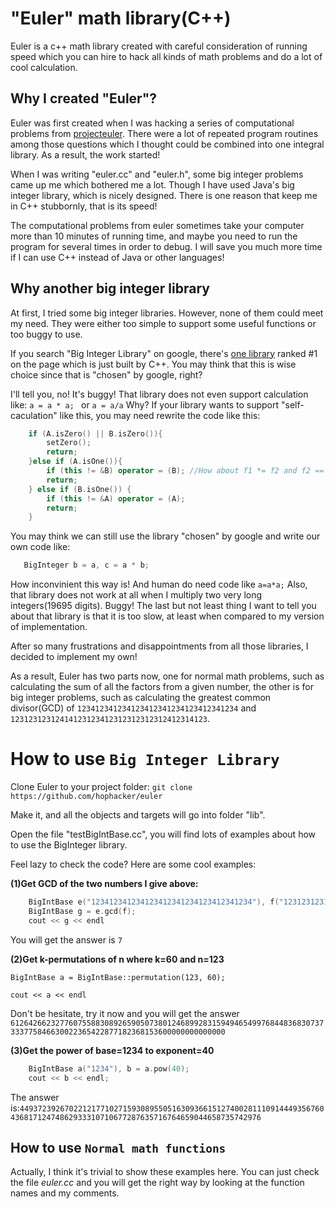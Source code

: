 "Euler" math library(C++)
========


Euler is a c++ math library created with careful consideration of running speed which you can hire to hack all kinds of math problems and do a lot of cool calculation.

Why I created "Euler"?
--------
Euler was first created when I was hacking a series of computational problems from 
[projecteuler](http://projecteuler.net/). There were a lot of repeated program routines among those questions which I thought could be combined into one integral library. As a result, the work started!

When I was writing "euler.cc" and "euler.h", some big integer problems came up me which bothered me a lot. Though I have used Java's big integer library, which is nicely designed. There is one reason that keep me in C++ stubbornly, that is its speed!

The computational problems from euler sometimes take your computer more than 10 minutes of running time, and maybe you need to run the program for several times in order to debug. I will save you much more time if I can use C++ instead of Java or other languages!

Why another big integer library
--------
At first, I tried some big integer libraries. However, none of them could meet my need.
They were either too simple to support some useful functions or too buggy to use. 

If you search "Big Integer Library" on google, there's [one library]((https://mattmccutchen.net/bigint/)) ranked #1 on the page which is just built by C++. You may think that this is wise choice since that is "chosen" by google, right? 

I'll tell you, no! It's buggy! That library does not even support calculation like:
```a = a * a; ``` or ```a = a/a``` 
Why? If your library wants to support "self-caculation" like this, you may need rewrite the code like this:
```C++ 
    if (A.isZero() || B.isZero()){
        setZero();
        return;
    }else if (A.isOne()){
        if (this != &B) operator = (B); //How about f1 *= f2 and f2 == BigIntBase(1)
        return;
    } else if (B.isOne()) {
        if (this != &A) operator = (A);
        return;
    }
```
You may think we can still use the library "chosen" by google and write our own code like:
```C++ 
   BigInteger b = a, c = a * b;
```
How inconvinient this way is! And human do need code like ```a=a*a;```
Also, that library does not work at all when I multiply two very long integers(19695 digits). Buggy!
The last but not least thing I want to tell you about that library is that it is too slow, at least when compared to my version of implementation.

After so many frustrations and disappointments from all those libraries, I decided to implement my own!

As a result, Euler has two parts now, one for normal math problems, such as calculating the sum of all the factors from a given number, the other is for big integer problems, such as calculating the greatest common divisor(GCD) of ```123412341234123412341234123412341234```  and ```12312312312414123123412312312312312412314123```.


How to use `Big Integer Library`
============
Clone Euler to your project folder: `git clone https://github.com/hophacker/euler`
 
Make it, and all the objects and targets will go into folder "lib".

Open the file "testBigIntBase.cc", you will find lots of examples about how to use the BigInteger library.

Feel lazy to check the code? Here are some cool examples:

**(1)Get GCD of the two numbers I give above:**

```C++
    BigIntBase e("123412341234123412341234123412341234"), f("12312312312414123123412312312312312412314123");
    BigIntBase g = e.gcd(f);
    cout << g << endl
```

You will get the answer is `7`

**(2)Get k-permutations of n where k=60 and n=123**

`BigIntBase a = BigIntBase::permutation(123, 60);`

`cout << a << endl`

Don't be hesitate, try it now and you will get the answer `6126426623277607558830892659050738012468992831594946549976844836830737333775846630022365422877182368153600000000000000`

**(3)Get the power of base=1234 to exponent=40**

```C++
    BigIntBase a("1234"), b = a.pow(40);
    cout << b << endl;
```

The answer is:`4493723926702212177102715930895505163093661512740028111091444935676043681712474862933310710677287635716764659044658735742976`



How to use `Normal math functions`
------------
Actually, I think it's trivial to show these examples here. You can just check the file *euler.cc* and you will get the right way by looking at the function names and my comments.


